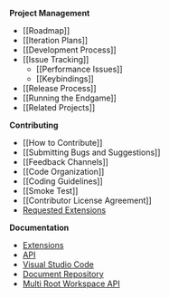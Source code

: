 **Project Management**
* [[Roadmap]]
* [[Iteration Plans]]
* [[Development Process]]
* [[Issue Tracking]]
  * [[Performance Issues]]
  * [[Keybindings]]
* [[Release Process]]
* [[Running the Endgame]]
* [[Related Projects]]

**Contributing**
* [[How to Contribute]]
* [[Submitting Bugs and Suggestions]]
* [[Feedback Channels]]
* [[Code Organization]]
* [[Coding Guidelines]]
* [[Smoke Test]]
* [[Contributor License Agreement]]
* [Requested Extensions](https://github.com/Microsoft/vscode/wiki/Requested-Extensions)

**Documentation**
* [Extensions](https://code.visualstudio.com/docs/extensions/overview)
* [API](https://code.visualstudio.com/docs/extensionAPI/overview)
* [Visual Studio Code](https://code.visualstudio.com/docs)
* [Document Repository](https://github.com/microsoft/vscode-docs)
* [Multi Root Workspace API](https://github.com/Microsoft/vscode/wiki/Extension-Authoring:-Adopting-Multi-Root-Workspace-APIs)